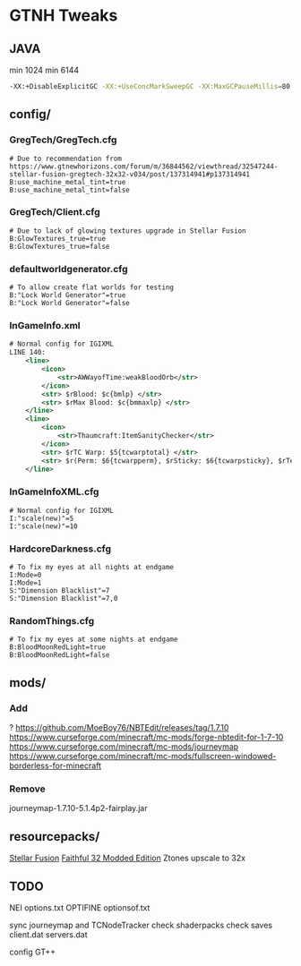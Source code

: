 # GTNH Tweaks

## JAVA
min 1024
min 6144
```bash
-XX:+DisableExplicitGC -XX:+UseConcMarkSweepGC -XX:MaxGCPauseMillis=80 -XX:+UseStringDeduplication -XX:+UseCompressedOops -XX:+UseCodeCacheFlushing -XX:ParallelGCThreads=6
```
## config/
### GregTech/GregTech.cfg
```
# Due to recommendation from https://www.gtnewhorizons.com/forum/m/36844562/viewthread/32547244-stellar-fusion-gregtech-32x32-v034/post/137314941#p137314941
B:use_machine_metal_tint=true
B:use_machine_metal_tint=false
```
### GregTech/Client.cfg
```
# Due to lack of glowing textures upgrade in Stellar Fusion
B:GlowTextures_true=true
B:GlowTextures_true=false
```
### defaultworldgenerator.cfg
```
# To allow create flat worlds for testing
B:"Lock World Generator"=true
B:"Lock World Generator"=false
```
### InGameInfo.xml
```xml
# Normal config for IGIXML
LINE 140:
    <line>
        <icon>
            <str>AWWayofTime:weakBloodOrb</str>
        </icon>
        <str> $rBlood: $c{bmlp} </str>
        <str> $rMax Blood: $c{bmmaxlp} </str>
    </line>
    <line>
        <icon>
            <str>Thaumcraft:ItemSanityChecker</str>
        </icon>
        <str> $rTC Warp: $5{tcwarptotal} </str>
        <str> $r(Perm: $6{tcwarpperm}, $rSticky: $6{tcwarpsticky}, $rTemp: $6{tcwarptemp}$r)</str>
    </line>
```
### InGameInfoXML.cfg
```
# Normal config for IGIXML
I:"scale(new)"=5
I:"scale(new)"=10
```
### HardcoreDarkness.cfg
```
# To fix my eyes at all nights at endgame
I:Mode=0
I:Mode=1
S:"Dimension Blacklist"=7
S:"Dimension Blacklist"=7,0
```
### RandomThings.cfg
```
# To fix my eyes at some nights at endgame
B:BloodMoonRedLight=true
B:BloodMoonRedLight=false
```
## mods/
### Add
? https://github.com/MoeBoy76/NBTEdit/releases/tag/1.7.10
https://www.curseforge.com/minecraft/mc-mods/forge-nbtedit-for-1-7-10
https://www.curseforge.com/minecraft/mc-mods/journeymap
https://www.curseforge.com/minecraft/mc-mods/fullscreen-windowed-borderless-for-minecraft
### Remove
journeymap-1.7.10-5.1.4p2-fairplay.jar

## resourcepacks/
[Stellar Fusion](https://s3.amazonaws.com/files.enjin.com/1172307/modules/forum/attachments/%C2%A7f%C2%A7lS%C2%A7e%C2%A7lte%C2%A76%C2%A7lll%C2%A74%C2%A7lar+%C2%A7f%C2%A7lFusion+V0.3.4_1550833036.zip)
[Faithful 32 Modded Edition](http://www.f32.me/old/F32-1.7.10.zip)
Ztones upscale to 32x

## TODO
NEI
options.txt
OPTIFINE
optionsof.txt

sync journeymap and TCNodeTracker
check shaderpacks
check saves
client.dat
servers.dat

config GT++